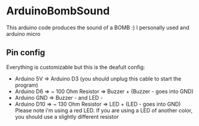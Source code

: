 # ArduinoBombSound
This arduino code produces the sound of a BOMB :)
I personally used and arduino micro
## Pin config
Everything is customizable but this is the deafult config:
- Arduino 5V => Arduino D3 (you should unplug this cable to start the program)
- Arduino D6 => ~ 100 Ohm Resistor => Buzzer +    (Buzzer - goes into GND)
- Arduino GND => Buzzer -   and   LED -
- Arduino D10 => ~ 130 Ohm Resistor => LED +     (LED - goes into GND)
Please note i'm using a red LED. If you are using a LED of another color, you should use a slightly different resistor
